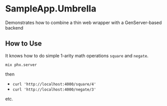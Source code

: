 # SampleApp.Umbrella

Demonstrates how to combine a thin web wrapper with a GenServer-based backend

## How to Use

It knows how to do simple 1-arity math operations `square` and `negate`.

`mix phx.server`

then

* `curl 'http://localhost:4000/square/4'`
* `curl 'http://localhost:4000/negate/3'`

etc.
